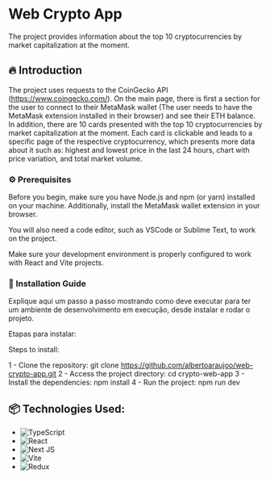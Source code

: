 # Web Crypto App

The project provides information about the top 10 cryptocurrencies by market capitalization at the moment.

## 🔥 Introduction

The project uses requests to the CoinGecko API (https://www.coingecko.com/). On the main page, there is first a section for the user to connect to their MetaMask wallet (The user needs to have the MetaMask extension installed in their browser) and see their ETH balance. In addition, there are 10 cards presented with the top 10 cryptocurrencies by market capitalization at the moment. Each card is clickable and leads to a specific page of the respective cryptocurrency, which presents more data about it such as: highest and lowest price in the last 24 hours, chart with price variation, and total market volume.

### ⚙️ Prerequisites

Before you begin, make sure you have Node.js and npm (or yarn) installed on your machine. Additionally, install the MetaMask wallet extension in your browser.

You will also need a code editor, such as VSCode or Sublime Text, to work on the project.

Make sure your development environment is properly configured to work with React and Vite projects.

### 🔨 Installation Guide

Explique aqui um passo a passo mostrando como deve executar para ter um ambiente de desenvolvimento em execução, desde instalar e rodar o projeto.

Etapas para instalar:

Steps to install:

1 - Clone the repository: git clone https://github.com/albertoaraujoo/web-crypto-app.git
2 - Access the project directory: cd crypto-web-app
3 - Install the dependencies: npm install
4 - Run the project: npm run dev

## 📦 Technologies Used:

- ![TypeScript](https://img.shields.io/badge/typescript-%23007ACC.svg?style=for-the-badge&logo=typescript&logoColor=white)
- ![React](https://img.shields.io/badge/react-%2320232a.svg?style=for-the-badge&logo=react&logoColor=%2361DAFB)
- ![Next JS](https://img.shields.io/badge/Next-black?style=for-the-badge&logo=next.js&logoColor=white)
- ![Vite](https://img.shields.io/badge/Next-black?style=for-the-badge&logo=next.js&logoColor=white)
- ![Redux](https://img.shields.io/badge/redux-%23593d88.svg?style=for-the-badge&logo=redux&logoColor=white)
